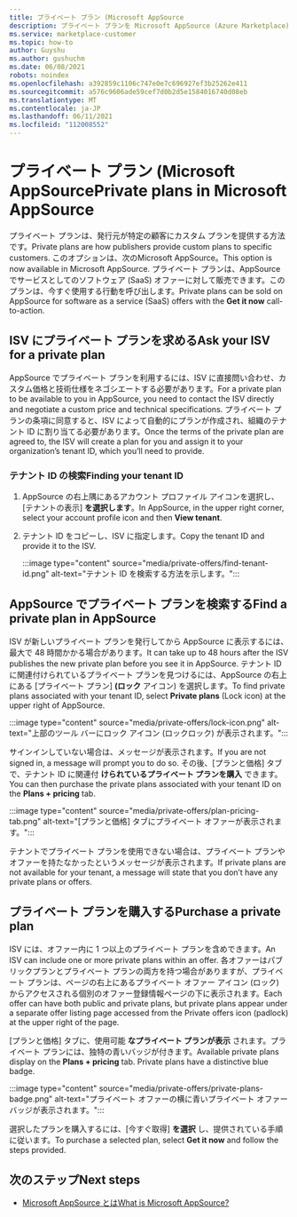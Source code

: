 ```yaml
---
title: プライベート プラン (Microsoft AppSource
description: プライベート プランを Microsoft AppSource (Azure Marketplace) で設定します。
ms.service: marketplace-customer
ms.topic: how-to
author: Guyshu
ms.author: gushuchm
ms.date: 06/08/2021
robots: noindex
ms.openlocfilehash: a392859c1106c747e0e7c696927ef3b25262e411
ms.sourcegitcommit: a576c9606ade59cef7d0b2d5e1584016740d08eb
ms.translationtype: MT
ms.contentlocale: ja-JP
ms.lasthandoff: 06/11/2021
ms.locfileid: "112008552"
---
```

# <a name="private-plans-in-microsoft-appsource"></a><span data-ttu-id="1cbcd-103">プライベート プラン (Microsoft AppSource</span><span class="sxs-lookup"><span data-stu-id="1cbcd-103">Private plans in Microsoft AppSource</span></span>

<span data-ttu-id="1cbcd-104">プライベート プランは、発行元が特定の顧客にカスタム プランを提供する方法です。</span><span class="sxs-lookup"><span data-stu-id="1cbcd-104">Private plans are how publishers provide custom plans to specific customers.</span></span> <span data-ttu-id="1cbcd-105">このオプションは、次のMicrosoft AppSource。</span><span class="sxs-lookup"><span data-stu-id="1cbcd-105">This option is now available in Microsoft AppSource.</span></span> <span data-ttu-id="1cbcd-106">プライベート プランは、AppSource でサービスとしてのソフトウェア (SaaS) オファーに対して販売できます。このプランは、今すぐ使用する行動を呼び出します。</span><span class="sxs-lookup"><span data-stu-id="1cbcd-106">Private plans can be sold on AppSource for software as a service (SaaS) offers with the **Get it now** call-to-action.</span></span>

## <a name="ask-your-isv-for-a-private-plan"></a><span data-ttu-id="1cbcd-107">ISV にプライベート プランを求める</span><span class="sxs-lookup"><span data-stu-id="1cbcd-107">Ask your ISV for a private plan</span></span>

<span data-ttu-id="1cbcd-108">AppSource でプライベート プランを利用するには、ISV に直接問い合わせ、カスタム価格と技術仕様をネゴシエートする必要があります。</span><span class="sxs-lookup"><span data-stu-id="1cbcd-108">For a private plan to be available to you in AppSource, you need to contact the ISV directly and negotiate a custom price and technical specifications.</span></span> <span data-ttu-id="1cbcd-109">プライベート プランの条項に同意すると、ISV によって自動的にプランが作成され、組織のテナント ID に割り当てる必要があります。</span><span class="sxs-lookup"><span data-stu-id="1cbcd-109">Once the terms of the private plan are agreed to, the ISV will create a plan for you and assign it to your organization’s tenant ID, which you’ll need to provide.</span></span>

### <a name="finding-your-tenant-id"></a><span data-ttu-id="1cbcd-110">テナント ID の検索</span><span class="sxs-lookup"><span data-stu-id="1cbcd-110">Finding your tenant ID</span></span>

1. <span data-ttu-id="1cbcd-111">AppSource の右上隅にあるアカウント プロファイル アイコンを選択し、[テナントの表示] **を選択します**。</span><span class="sxs-lookup"><span data-stu-id="1cbcd-111">In AppSource, in the upper right corner, select your account profile icon and then **View tenant**.</span></span>
2. <span data-ttu-id="1cbcd-112">テナント ID をコピーし、ISV に指定します。</span><span class="sxs-lookup"><span data-stu-id="1cbcd-112">Copy the tenant ID and provide it to the ISV.</span></span>

    :::image type="content" source="media/private-offers/find-tenant-id.png" alt-text="テナント ID を検索する方法を示します。":::

## <a name="find-a-private-plan-in-appsource"></a><span data-ttu-id="1cbcd-114">AppSource でプライベート プランを検索する</span><span class="sxs-lookup"><span data-stu-id="1cbcd-114">Find a private plan in AppSource</span></span>

<span data-ttu-id="1cbcd-115">ISV が新しいプライベート プランを発行してから AppSource に表示するには、最大で 48 時間かかる場合があります。</span><span class="sxs-lookup"><span data-stu-id="1cbcd-115">It can take up to 48 hours after the ISV publishes the new private plan before you see it in AppSource.</span></span> <span data-ttu-id="1cbcd-116">テナント ID に関連付けられているプライベート プランを見つけるには、AppSource の右上にある [プライベート プラン] **(ロック** アイコン) を選択します。</span><span class="sxs-lookup"><span data-stu-id="1cbcd-116">To find private plans associated with your tenant ID, select **Private plans** (Lock icon) at the upper right of AppSource.</span></span>

:::image type="content" source="media/private-offers/lock-icon.png" alt-text="上部のツール バーにロック アイコン (ロックロック) が表示されます。":::

<span data-ttu-id="1cbcd-118">サインインしていない場合は、メッセージが表示されます。</span><span class="sxs-lookup"><span data-stu-id="1cbcd-118">If you are not signed in, a message will prompt you to do so.</span></span> <span data-ttu-id="1cbcd-119">その後、[プランと価格] タブで、テナント ID に関連付 **けられているプライベート プランを購入** できます。</span><span class="sxs-lookup"><span data-stu-id="1cbcd-119">You can then purchase the private plans associated with your tenant ID on the **Plans + pricing** tab.</span></span>

:::image type="content" source="media/private-offers/plan-pricing-tab.png" alt-text="[プランと価格] タブにプライベート オファーが表示されます。":::

<span data-ttu-id="1cbcd-121">テナントでプライベート プランを使用できない場合は、プライベート プランやオファーを持たなかったというメッセージが表示されます。</span><span class="sxs-lookup"><span data-stu-id="1cbcd-121">If private plans are not available for your tenant, a message will state that you don’t have any private plans or offers.</span></span>

## <a name="purchase-a-private-plan"></a><span data-ttu-id="1cbcd-122">プライベート プランを購入する</span><span class="sxs-lookup"><span data-stu-id="1cbcd-122">Purchase a private plan</span></span>

<span data-ttu-id="1cbcd-123">ISV には、オファー内に 1 つ以上のプライベート プランを含めできます。</span><span class="sxs-lookup"><span data-stu-id="1cbcd-123">An ISV can include one or more private plans within an offer.</span></span> <span data-ttu-id="1cbcd-124">各オファーはパブリックプランとプライベート プランの両方を持つ場合がありますが、プライベート プランは、ページの右上にあるプライベート オファー アイコン (ロック) からアクセスされる個別のオファー登録情報ページの下に表示されます。</span><span class="sxs-lookup"><span data-stu-id="1cbcd-124">Each offer can have both public and private plans, but private plans appear under a separate offer listing page accessed from the Private offers icon (padlock) at the upper right of the page.</span></span>

<span data-ttu-id="1cbcd-125">[プランと価格] タブに、使用可能 **なプライベート プランが表示** されます。プライベート プランには、独特の青いバッジが付きます。</span><span class="sxs-lookup"><span data-stu-id="1cbcd-125">Available private plans display on the **Plans + pricing** tab. Private plans have a distinctive blue badge.</span></span>

:::image type="content" source="media/private-offers/private-plans-badge.png" alt-text="プライベート オファーの横に青いプライベート オファー バッジが表示されます。":::

<span data-ttu-id="1cbcd-127">選択したプランを購入するには、[今すぐ取得] **を選択** し、提供されている手順に従います。</span><span class="sxs-lookup"><span data-stu-id="1cbcd-127">To purchase a selected plan, select **Get it now** and follow the steps provided.</span></span>

## <a name="next-steps"></a><span data-ttu-id="1cbcd-128">次のステップ</span><span class="sxs-lookup"><span data-stu-id="1cbcd-128">Next steps</span></span>

- [<span data-ttu-id="1cbcd-129">Microsoft AppSource とは</span><span class="sxs-lookup"><span data-stu-id="1cbcd-129">What is Microsoft AppSource?</span></span>](appsource-overview.md)

